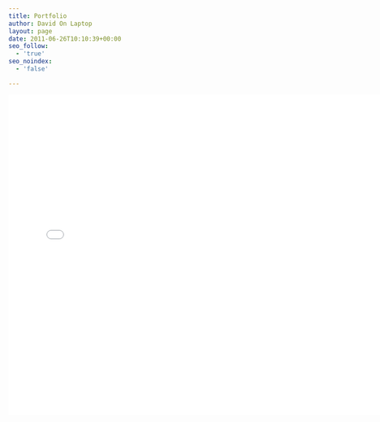 ```yaml
---
title: Portfolio
author: David On Laptop
layout: page
date: 2011-06-26T10:10:39+00:00
seo_follow:
  - 'true'
seo_noindex:
  - 'false'

---
```


<iframe src="/asset/portfolio/" width="750" height="630" style="border:0px" />
